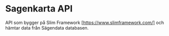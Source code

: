 # Sagenkarta API

API som bygger på Slim Framework [https://www.slimframework.com/] och hämtar data från Sägendata databasen.
